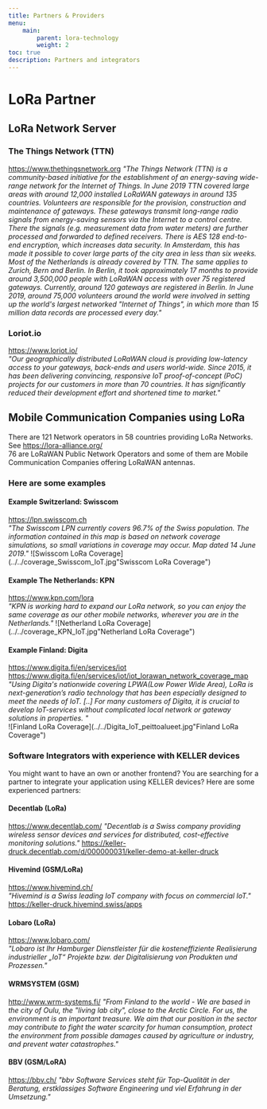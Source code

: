 ```yaml
---
title: Partners & Providers
menu:
    main:
        parent: lora-technology
        weight: 2
toc: true
description: Partners and integrators
---
```


# LoRa Partner

## LoRa Network Server

### The Things Network (TTN)

<https://www.thethingsnetwork.org>
*"The Things Network (TTN) is a community-based initiative for the establishment of an energy-saving wide-range network for the Internet of Things. In June 2019 TTN covered large areas with around 12,000 installed LoRaWAN gateways in around 135 countries. Volunteers are responsible for the provision, construction and maintenance of gateways. These gateways transmit long-range radio signals from energy-saving sensors via the Internet to a control centre. There the signals (e.g. measurement data from water meters) are further processed and forwarded to defined receivers. There is AES 128 end-to-end encryption, which increases data security.
In Amsterdam, this has made it possible to cover large parts of the city area in less than six weeks. Most of the Netherlands is already covered by TTN. The same applies to Zurich, Bern and Berlin. In Berlin, it took approximately 17 months to provide around 3,500,000 people with LoRaWAN access with over 75 registered gateways. Currently, around 120 gateways are registered in Berlin.
In June 2019, around 75,000 volunteers around the world were involved in setting up the world's largest networked "Internet of Things", in which more than 15 million data records are processed every day."*

### Loriot.io

<https://www.loriot.io/>  
*"Our geographically distributed LoRaWAN cloud is providing low-latency access to your gateways, back-ends and users world-wide. Since 2015, it has been delivering convincing, responsive IoT proof-of-concept (PoC) projects for our customers in more than 70 countries. It has significantly reduced their development effort and shortened time to market."*

## Mobile Communication Companies using LoRa

There are 121 Network operators in 58 countries providing LoRa Networks.
See <https://lora-alliance.org/>  
76 are LoRaWAN Public Network Operators and some of them are Mobile Communication Companies offering LoRaWAN antennas.

### Here are some examples

#### Example Switzerland: Swisscom

<https://lpn.swisscom.ch>  
*"The Swisscom LPN currently covers 96.7% of the Swiss population. The information contained in this map is based on network coverage simulations, so small variations in coverage may occur. Map dated 14 June 2019."*
![Swisscom LoRa Coverage](../../coverage_Swisscom_IoT.jpg"Swisscom LoRa Coverage")

#### Example The Netherlands: KPN

<https://www.kpn.com/lora>  
*"KPN is working hard to expand our LoRa network, so you can enjoy the same coverage as our other mobile networks, wherever you are in the Netherlands."*
![Netherland LoRa Coverage](../../coverage_KPN_IoT.jpg"Netherland LoRa Coverage")

#### Example Finland: Digita

<https://www.digita.fi/en/services/iot>  
<https://www.digita.fi/en/services/iot/iot_lorawan_network_coverage_map>  
*"Using Digita's nationwide covering LPWA(Low Power Wide Area), LoRa is next-generation’s radio technology that has been especially designed to meet the needs of IoT. [..] For many customers of Digita, it is crucial to develop IoT-services without complicated local network or gateway solutions in properties. "*  
![Finland LoRa Coverage](../../Digita_IoT_peittoalueet.jpg"Finland LoRa Coverage")

### Software Integrators with experience with KELLER devices

You might want to have an own or another frontend? You are searching for a partner to integrate your application using KELLER devices? Here are some experienced partners:  

#### Decentlab (LoRa)

<https://www.decentlab.com/>
*"Decentlab is a Swiss company providing wireless sensor devices and services for distributed, cost-effective monitoring solutions."*
<https://keller-druck.decentlab.com/d/000000031/keller-demo-at-keller-druck>

#### Hivemind (GSM/LoRa)

<https://www.hivemind.ch/>  
*"Hivemind is a Swiss leading IoT company with focus on commercial IoT."*
<https://keller-druck.hivemind.swiss/apps>

#### Lobaro (LoRa)

<https://www.lobaro.com/>  
*"Lobaro ist Ihr Hamburger Dienstleister für die kosteneffiziente Realisierung industrieller „IoT“ Projekte bzw. der Digitalisierung von Produkten und Prozessen."*

#### WRMSYSTEM (GSM)

<http://www.wrm-systems.fi/>
*"From Finland to the world - We are based in the city of Oulu, the "living lab city", close to the Arctic Circle. For us, the environment is an important treasure. We aim that our position in the sector may contribute to fight the water scarcity for human consumption, protect the environment from possible damages caused by agriculture or industry, and prevent water catastrophes."*

#### BBV (GSM/LoRA)

<https://bbv.ch/>
*"bbv Software Services steht für Top-Qualität in der Beratung, erstklassiges Software Engineering und viel Erfahrung in der Umsetzung."*
